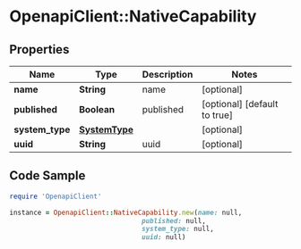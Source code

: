 # OpenapiClient::NativeCapability

## Properties

Name | Type | Description | Notes
------------ | ------------- | ------------- | -------------
**name** | **String** | name | [optional] 
**published** | **Boolean** | published | [optional] [default to true]
**system_type** | [**SystemType**](SystemType.md) |  | [optional] 
**uuid** | **String** | uuid | [optional] 

## Code Sample

```ruby
require 'OpenapiClient'

instance = OpenapiClient::NativeCapability.new(name: null,
                                 published: null,
                                 system_type: null,
                                 uuid: null)
```


